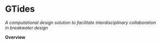 # GTides
*A computational design solution to facilitate interdisciplinary collaboration in breakwater design*

**Overview**
